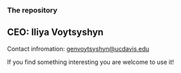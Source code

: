 ### The repository

## CEO: Iliya Voytsyshyn

Contact infromation: genvoytsyshyn@ucdavis.edu

If you find something interesting you are welcome to use it!
